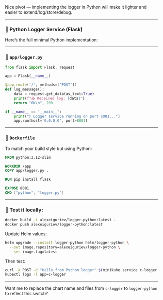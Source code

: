 Nice pivot — implementing the logger in Python will make it lighter and easier to extend/log/store/debug.

---

### 🚀 Python Logger Service (Flask)

Here’s the full minimal Python implementation:

---

### 📄 `app/logger.py`

```python
from flask import Flask, request

app = Flask(__name__)

@app.route('/', methods=['POST'])
def log_message():
    data = request.get_data(as_text=True)
    print(f"📥 Received log: {data}")
    return "OK\n", 200

if __name__ == '__main__':
    print("📡 Logger service running on port 8081...")
    app.run(host='0.0.0.0', port=8081)
```

---

### 📄 `Dockerfile`

To match your build style but using Python:

```dockerfile
FROM python:3.12-slim

WORKDIR /app
COPY app/logger.py .

RUN pip install flask

EXPOSE 8081
CMD ["python", "logger.py"]
```

---

### 🧪 Test it locally:

```bash
docker build -t alexeiguriev/logger-python:latest .
docker push alexeiguriev/logger-python:latest
```

Update Helm values:

```bash
helm upgrade --install logger-python helm/logger-python \
  --set image.repository=alexeiguriev/logger-python \
  --set image.tag=latest
```

Then test:

```bash
curl -X POST -d "Hello from Python logger" $(minikube service c-logger --url)
kubectl logs -l app=c-logger
```

---

Want me to replace the chart name and files from `c-logger` to `logger-python` to reflect this switch?